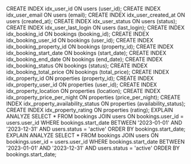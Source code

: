 CREATE INDEX idx_user_id ON users (user_id);
CREATE INDEX idx_user_email ON users (email);
CREATE INDEX idx_user_created_at ON users (created_at);
CREATE INDEX idx_user_status ON users (status);
CREATE INDEX idx_user_last_login ON users (last_login);
CREATE INDEX idx_booking_id ON bookings (booking_id);
CREATE INDEX idx_booking_user_id ON bookings (user_id);
CREATE INDEX idx_booking_property_id ON bookings (property_id);
CREATE INDEX idx_booking_start_date ON bookings (start_date);
CREATE INDEX idx_booking_end_date ON bookings (end_date);
CREATE INDEX idx_booking_status ON bookings (status);
CREATE INDEX idx_booking_total_price ON bookings (total_price);
CREATE INDEX idx_property_id ON properties (property_id);
CREATE INDEX idx_property_user_id ON properties (user_id);
CREATE INDEX idx_property_location ON properties (location);
CREATE INDEX idx_property_price_per_night ON properties (price_per_night);
CREATE INDEX idx_property_availability_status ON properties (availability_status);
CREATE INDEX idx_property_rating ON properties (rating);
EXPLAIN ANALYZE
SELECT * 
FROM bookings
JOIN users ON bookings.user_id = users.user_id
WHERE bookings.start_date BETWEEN '2023-01-01' AND '2023-12-31'
AND users.status = 'active'
ORDER BY bookings.start_date;
EXPLAIN ANALYZE
SELECT * 
FROM bookings
JOIN users ON bookings.user_id = users.user_id
WHERE bookings.start_date BETWEEN '2023-01-01' AND '2023-12-31'
AND users.status = 'active'
ORDER BY bookings.start_date;

